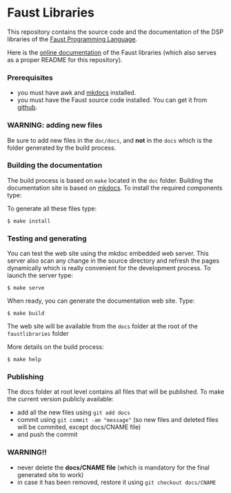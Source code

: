 # Faust Libraries

This repository contains the source code and the documentation of the DSP libraries of the [Faust Programming Language](https://faust.grame.fr). 

Here is the [online documentation](https://faustlibraries.grame.fr) of the Faust libraries (which also serves as a proper README for this repository).

### Prerequisites
- you must have awk and [mkdocs](https://www.mkdocs.org/) installed.
- you must have the Faust source code installed. You can get it from [github](https://github.com/grame-cncm/faust).

###  WARNING: adding new files

Be sure to add new files in the `doc/docs`, and **not** in the `docs` which is the folder generated by the build process.

### Building the documentation

The build process is based on `make` located in the `doc` folder. Building the documentation site is based on [mkdocs](https://www.mkdocs.org/).
To install the required components type:

To generate all these files type:
~~~~~~~~~~~~~~~~
$ make install
~~~~~~~~~~~~~~~~

### Testing and generating

You can test the web site using the mkdoc embedded web server. This server also scan any change in the source directory and refresh the pages dynamically which is really convenient for the development process. To launch the server type:
~~~~~~~~~~~~~~~~
$ make serve
~~~~~~~~~~~~~~~~

When ready, you can generate the documentation web site. Type:
~~~~~~~~~~~~~~~~
$ make build
~~~~~~~~~~~~~~~~
The web site will be available from the `docs` folder at the root of the `faustlibraries` folder

More details on the build process:
~~~~~~~~~~~~~~~~
$ make help
~~~~~~~~~~~~~~~~

### Publishing 

The docs folder at root level contains all files that will be published. To make the current version publicly available:
- add all the new files using `git add docs`
- commit using `git commit -am "message"` (so new files and deleted files will be commited, except docs/CNAME file) 
- and push the commit

### WARNING!!

- never delete the **docs/CNAME file** (which is mandatory for the final generated site to work)
- in case it has been removed, restore it using `git checkout docs/CNAME`
